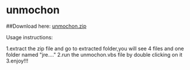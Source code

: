 # unmochon

##Download here: [unmochon.zip](https://github.com/hridoy100/unmochon/raw/main/unmochon_software/unmochon.zip)

Usage instructions:

1.extract the zip file and go to extracted folder,you will see 4 files and one folder named "jre...."
2.run the unmochon.vbs file by double clicking on it
3.enjoy!!!
